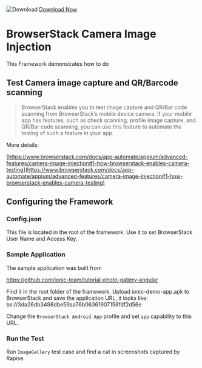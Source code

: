 ![Download](https://github.githubassets.com/images/icons/emoji/unicode/23ec.png?v8) [Download Now](https://inflectra.github.io/DownGit/#/home?url=https://github.com/Inflectra/rapise-powerpack/tree/master/BrowserStackCameraImageInjection)

# BrowserStack Camera Image Injection

This Framework demonstrates how to do 

## Test Camera image capture and QR/Barcode scanning

> BrowserStack enables you to test image capture and QR/Bar code scanning from BrowserStack’s mobile device camera. If your mobile app has features, such as check scanning, profile image capture, and QR/Bar code scanning, you can use this feature to automate the testing of such a feature in your app.
    
More details:

[https://www.browserstack.com/docs/app-automate/appium/advanced-features/camera-image-injection#1-how-browserstack-enables-camera-testing](https://www.browserstack.com/docs/app-automate/appium/advanced-features/camera-image-injection#1-how-browserstack-enables-camera-testing)
    
## Configuring the Framework

### Config.json

This file is located in the root of the framework. Use it to set BrowserStack User Name and Access Key.

### Sample Application

The sample application was built from 

https://github.com/ionic-team/tutorial-photo-gallery-angular

Find it in the root folder of the framework. Upload ionic-demo-app.apk to BrowserStack and save the application URL, it looks like:  bs://3da26db3498dbe59aa76b06361907158fdf2d56e

Change the `BrowserStack Android App` profile and set `app` capability to this URL.

### Run the Test

Run `ImageGallery` test case and find a cat in screenshots captured by Rapise.





